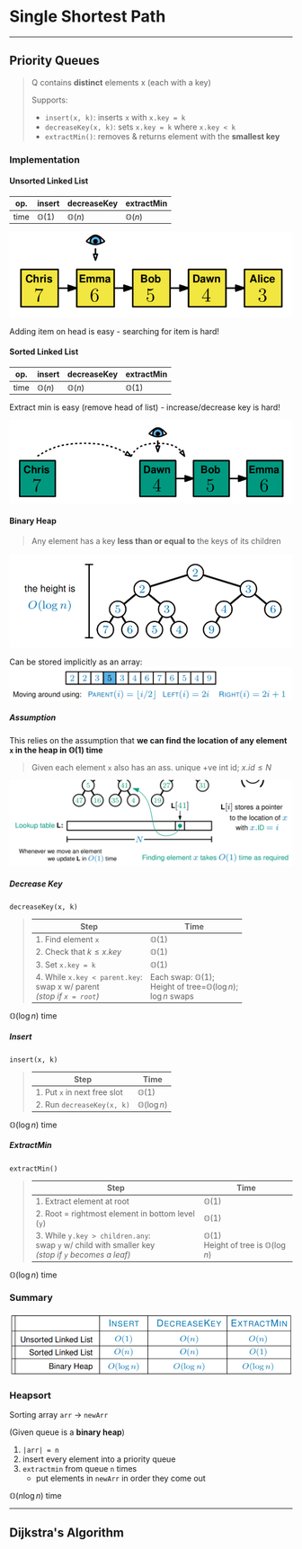 # Single Shortest Path

---

## Priority Queues

> Q contains **distinct** elements x (each with a key)
> 
> Supports:
> * ```insert(x, k)```: inserts `x` with `x.key = k`
> * ```decreaseKey(x, k)```: sets `x.key = k` where `x.key < k`
> * ```extractMin()```: removes & returns element with the **smallest key**

### Implementation

#### Unsorted Linked List

|op. | insert | decreaseKey | extractMin |
|-|-|-|-|
|time | $\mathbb{O}(1)$ | $\mathbb{O}(n)$ | $\mathbb{O}(n)$ |

![](../assets/graphs/shortest_1.png)

Adding item on head is easy - searching for item is hard!

#### Sorted Linked List

|op. | insert | decreaseKey | extractMin |
|-|-|-|-|
|time | $\mathbb{O}(n)$ | $\mathbb{O}(n)$ | $\mathbb{O}(1)$ |

Extract min is easy (remove head of list) - increase/decrease key is hard!

![](../assets/graphs/shortest_2.png)

#### Binary Heap

> Any element has a key **less than or equal to** the keys of its children

![](../assets/graphs/shortest_3.png)

Can be stored implicitly as an array:
![](../assets/graphs/shortest_4.png)

##### Assumption

This relies on the assumption that **we can find the location of any element `x` in the heap in $\mathbb{O}(1)$ time**

> Given each element `x` also has an ass. unique +ve int id; $x.id \leq N$

![](../assets/graphs/shortest_6.png)

##### Decrease Key

`decreaseKey(x, k)`

> |Step|Time
> |-|-|
> | 1. Find element `x` |$\mathbb{O}(1)$|
> | 2. Check that $k \leq  x.key$ |$\mathbb{O}(1)$|
> | 3. Set `x.key = k`|$\mathbb{O}(1)$|
> | 4. While `x.key < parent.key`:<br> swap x w/ parent<br>*(stop if `x = root`)*  | Each swap: $\mathbb{O}(1)$;<br>Height of tree=$\mathbb{O}(\log n);$<br>$\log n$ swaps|

$\mathbb{O}(\log n)$ time

##### Insert

`insert(x, k)`

> |Step|Time
> |-|-|
> | 1. Put `x` in next free slot |$\mathbb{O}(1)$|
> | 2. Run `decreaseKey(x, k)` |$\mathbb{O}(\log n)$|

$\mathbb{O}(\log n)$ time

##### ExtractMin

`extractMin()`

> |Step|Time
> |-|-|
> | 1. Extract element at root |$\mathbb{O}(1)$|
> | 2. Root = rightmost element in bottom level (`y`) |$\mathbb{O}(1)$|
> | 3. While `y.key > children.any`:<br>swap `y` w/ child with smaller key<br>*(stop if `y` becomes a leaf)*  |$\mathbb{O}(1)$<br>Height of tree is $\mathbb{O}(\log n)$|

$\mathbb{O}(\log n)$ time

### Summary

![](../assets/graphs/shortest_5.png)

### Heapsort

Sorting array `arr` -> `newArr`

(Given queue is a **binary heap**)

1. `|arr| = n`
1. insert every element into a priority queue
1. `extractmin` from queue `n` times
    * put elements in `newArr` in order they come out

$\mathbb{O}(n \log n)$ time

---

## Dijkstra's Algorithm